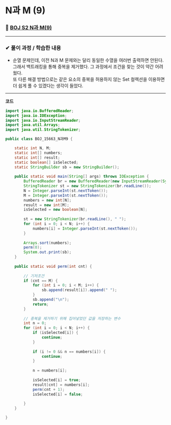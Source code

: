 # **N과 M (9)**
### 📌 [BOJ S2 N과 M(9)](https://www.acmicpc.net/problem/15663)
-------------
### **✔ 풀이 과정 / 학습한 내용**
- 순열 문제인데, 이전 N과 M 문제와는 달리 동일한 수열을 여러번 출력하면 안된다.   
그래서 백트래킹을 통해 중복을 제거했다. 그 과정에서 조건을 찾는 것이 약간 어려웠다.   
또 다른 해결 방법으로는 같은 요소의 중복을 허용하지 않는 Set 컬렉션을 이용하면 더 쉽게 풀 수 있겠다는 생각이 들었다.
-------------
**코드**
```java
import java.io.BufferedReader;
import java.io.IOException;
import java.io.InputStreamReader;
import java.util.Arrays;
import java.util.StringTokenizer;

public class BOJ_15663_N과M9 {

	static int N, M;
	static int[] numbers;
	static int[] result;
	static boolean[] isSelected;
	static StringBuilder sb = new StringBuilder();
	
	public static void main(String[] args) throws IOException {
		BufferedReader br = new BufferedReader(new InputStreamReader(System.in));
		StringTokenizer st = new StringTokenizer(br.readLine());
		N = Integer.parseInt(st.nextToken());
		M = Integer.parseInt(st.nextToken());
		numbers = new int[N];
		result = new int[M];
		isSelected = new boolean[N];
		
		st = new StringTokenizer(br.readLine(), " ");
		for (int i = 0; i < N; i++) {
			numbers[i] = Integer.parseInt(st.nextToken());
		}
		
		Arrays.sort(numbers);
		perm(0);
		System.out.print(sb);
	}
	
	public static void perm(int cnt) {
		
		// 기저조건
		if (cnt == M) {
			for (int i = 0; i < M; i++) {
				sb.append(result[i]).append(" ");
			}
			sb.append("\n");
			return;
		}
		
		// 중복을 제거하기 위해 집어넣었던 값을 저장하는 변수
		int n = 0;
		for (int i = 0; i < N; i++) {
			if (isSelected[i]) {
				continue;
			}
			
			if (i != 0 && n == numbers[i]) {
				continue;
			}
			
			n = numbers[i];
			
			isSelected[i] = true;
			result[cnt] = numbers[i];
			perm(cnt + 1);
			isSelected[i] = false;
			
		}
	}

}
```